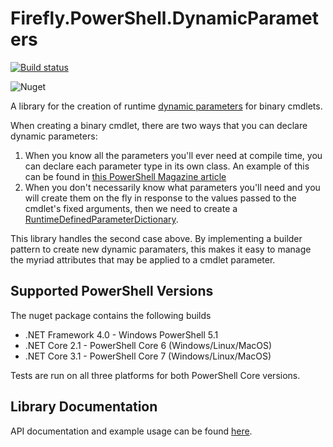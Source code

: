 # Firefly.PowerShell.DynamicParameters

[![Build status](https://ci.appveyor.com/api/projects/status/a7wi3yhl92wii80u/branch/master?svg=true)](https://ci.appveyor.com/project/fireflycons/psdynamicparameters/branch/master)

![Nuget](https://img.shields.io/nuget/v/Firefly.PowerShell.DynamicParameters)

A library for the creation of runtime [dynamic parameters](https://docs.microsoft.com/en-gb/powershell/module/microsoft.powershell.core/about/about_functions_advanced_parameters) for binary cmdlets.

When creating a binary cmdlet, there are two ways that you can declare dynamic parameters:

1. When you know all the parameters you'll ever need at compile time, you can declare each parameter type in its own class. An example of this can be found in [this PowerShell Magazine article](https://www.powershellmagazine.com/2014/06/23/dynamic-parameters-in-c-cmdlets/)
1. When you don't necessarily know what parameters you'll need and you will create them on the fly in response to the values passed to the cmdlet's fixed arguments, then we need to create a [RuntimeDefinedParameterDictionary](https://docs.microsoft.com/en-us/dotnet/api/system.management.automation.runtimedefinedparameterdictionary).

This library handles the second case above. By implementing a builder pattern to create new dynamic paramaters, this makes it easy to manage the myriad attributes that may be applied to a cmdlet parameter.

## Supported PowerShell Versions

The nuget package contains the following builds

* .NET Framework 4.0 - Windows PowerShell 5.1
* .NET Core 2.1 - PowerShell Core 6 (Windows/Linux/MacOS)
* .NET Core 3.1 - PowerShell Core 7 (Windows/Linux/MacOS)

Tests are run on all three platforms for both PowerShell Core versions.

## Library Documentation

API documentation and example usage can be found [here](https://fireflycons.github.io/PSDynamicParameters).